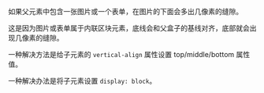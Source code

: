 
如果父元素中包含一张图片或一个表单，在图片的下面会多出几像素的缝隙。

这是因为图片或表单属于内联区块元素，底线会和父盒子的基线对齐，底部就会出现几像素的缝隙。

一种解决方法是给子元素的 `vertical-align` 属性设置 top/middle/bottom 属性值。

一种解决办法是将子元素设置 `display: block`。